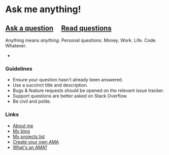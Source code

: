 # Ask me anything!

## [Ask a question](../../issues/new) &nbsp;&nbsp;&nbsp; [Read questions](../../issues?utf8=%E2%9C%93&q=is%3Aissue%20is%3Aclosed%20sort%3Aupdated-desc%20-label%3Ahidden)

Anything means *anything*. Personal questions. Money. Work. Life. Code. Whatever.

-

### Guidelines

- Ensure your question hasn't already been answered.
- Use a succinct title and description.
- Bugs & feature requests should be opened on the relevant issue tracker.
- Support questions are better asked on Stack Overflow.
- Be civil and polite.

### Links

- [About me](https://lgg.su)
- [My blog](https://blog.lgg.su)
- [My projects list](https://projects.lgg.su)
- [Create your own AMA](https://github.com/sindresorhus/amas/blob/master/create-ama.md)
- [What's an AMA?](https://en.wikipedia.org/wiki/Reddit#IAmA_and_AMA)
